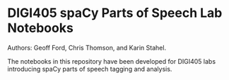 # DIGI405 spaCy Parts of Speech Lab Notebooks  

Authors: Geoff Ford, Chris Thomson, and Karin Stahel.

The notebooks in this repository have been developed for DIGI405 labs introducing spaCy parts of speech tagging and analysis.
